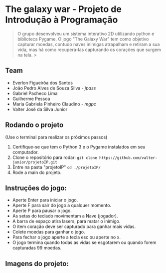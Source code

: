 # The galaxy war - Projeto de Introdução à Programação

>O grupo desenvolveu um sistema interativo 2D utilizando python e biblioteca Pygame. O jogo "The Galaxy War" tem como objetivo capturar moedas, contudo naves inimigas atrapalham e retiram a sua vida, mas há como recuperá-las capturando os corações que surgem na tela. >
>

## Team

- Everlon Figueirôa dos Santos 
-  João Pedro Alves de Souza Silva - *jpass*
- Gabriel Pacheco Lima
- Guilherme Pessoa
- Maria Gabriela Pinheiro Claudino - *mgpc*
- Valter José da Silva Junior

## Rodando o projeto

(Use o terminal para realizar os próximos passos)

1. Certifique-se que tem o Python 3 e o Pygame instalados em seu computador.
2. Clone o repositório para rodar:
`git clone https://github.com/valter-junior/projetoIP.git`
3. Entre na pasta "projetoIP"
`cd ./projetoIP/`
4. Rode a main do projeto. 

## Instruções do jogo:
- Aperte Enter para iniciar o jogo. 
- Aperte F para sair do jogo a qualquer momento.
- Aperte P para pausar o jogo.
- As setas do teclado movimentam a Nave (jogador). 
- A barra de espaço atira lasers, para matar o inimigo.
- O item coração deve ser capturado para ganhar mais vidas. 
- Colete moedas para ganhar o jogo. 
- Para fechar o jogo aperte a tecla esc ou aperte no x.
- O jogo termina quando todas as vidas se esgotarem ou quando forem capturadas 99 moedas. 

## Imagens do projeto:
